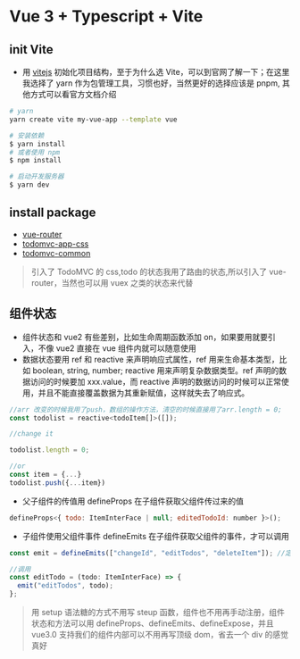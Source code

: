 # Vue 3 + Typescript + Vite

## init Vite

- 用 [vitejs](https://vitejs.cn/) 初始化项目结构，至于为什么选 Vite，可以到官网了解一下；在这里我选择了 yarn 作为包管理工具，习惯也好，当然更好的选择应该是 pnpm, 其他方式可以看官方文档介绍

```bash
# yarn
yarn create vite my-vue-app --template vue

# 安装依赖
$ yarn install
# 或者使用 npm
$ npm install

# 启动开发服务器
$ yarn dev
```

## install package

- [vue-router](https://router.vuejs.org/)
- [todomvc-app-css](https://github.com/tastejs/todomvc-app-css)
- [todomvc-common](https://github.com/tastejs/todomvc-common)

> 引入了 TodoMVC 的 css,todo 的状态我用了路由的状态,所以引入了 vue-router，当然也可以用 vuex 之类的状态来代替

## 组件状态

- 组件状态和 vue2 有些差别，比如生命周期函数添加 on，如果要用就要引入，不像 vue2 直接在 vue 组件内就可以随意使用
- 数据状态要用 ref 和 reactive 来声明响应式属性，ref 用来生命基本类型，比如 boolean, string, number; reactive 用来声明复杂数据类型。ref 声明的数据访问的时候要加 xxx.value，而 reactive 声明的数据访问的时候可以正常使用，并且不能直接覆盖数据为其重新赋值，这样就失去了响应式。

```javascript
//arr 改变的时候我用了push，数组的操作方法，清空的时候直接用了arr.length = 0;
const todolist = reactive<todoItem[]>([]);

//change it

todolist.length = 0;

//or
const item = {...}
todolist.push({...item})

```

- 父子组件的传值用 defineProps 在子组件获取父组件传过来的值

```javascript
defineProps<{ todo: ItemInterFace | null; editedTodoId: number }>();
```

- 子组件使用父组件事件 defineEmits 在子组件获取父组件的事件，才可以调用

```javascript
const emit = defineEmits(["changeId", "editTodos", "deleteItem"]); //定义

//调用
const editTodo = (todo: ItemInterFace) => {
  emit("editTodos", todo);
};
```

> 用 setup 语法糖的方式不用写 steup 函数，组件也不用再手动注册，组件状态和方法可以用 defineProps、defineEmits、defineExpose，并且 vue3.0 支持我们的组件内部可以不用再写顶级 dom，省去一个 div 的感觉真好
